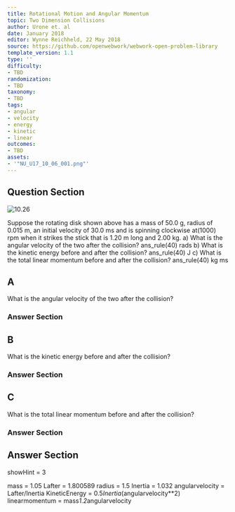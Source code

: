```yaml
---
title: Rotational Motion and Angular Momentum
topic: Two Dimension Collisions
author: Urone et. al
date: January 2018
editor: Wynne Reichheld, 22 May 2018
source: https://github.com/openwebwork/webwork-open-problem-library
template_version: 1.1
type: ''
difficulty:
- TBD
randomization:
- TBD
taxonomy:
- TBD
tags:
- angular
- velocity
- energy
- kinetic
- linear
outcomes:
- TBD
assets:
- '"NU_U17_10_06_001.png"'
---
```


## Question Section 

![10.26]("NU_U17_10_06_001.png")

Suppose the rotating disk shown above has a mass of 50.0 g, radius of 0.015 m, an initial velocity of 30.0 ms and is spinning clockwise at(1000) rpm when it strikes the stick that is 1.20 m long and 2.00 kg.
a) What is the angular velocity of the two after the collision?
ans_rule(40) rads
b) What is the kinetic energy before and after the collision?
ans_rule(40) J
c) What is the total linear momentum before and after the collision?
ans_rule(40) kg ms

## A
What is the angular velocity of the two after the collision?
### Answer Section
## B
What is the kinetic energy before and after the collision?
### Answer Section
## C
What is the total linear momentum before and after the collision?
### Answer Section


## Answer Section

showHint = 3

mass = 1.05
Lafter = 1.800589
radius = 1.5
Inertia = 1.032
angularvelocity = Lafter/Inertia
KineticEnergy = 0.5*Inertia*(angularvelocity**2)
linearmomentum = mass*1.2*angularvelocity